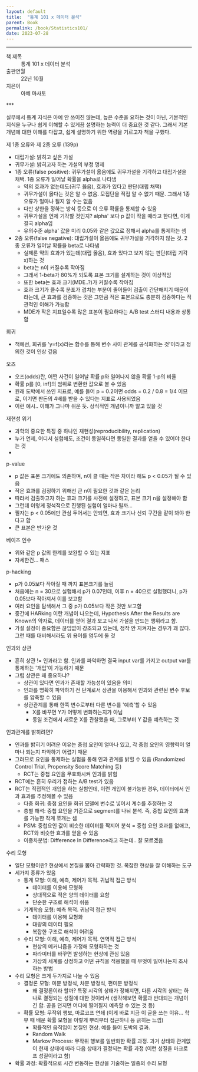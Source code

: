 ```yaml
---
layout: default
title:  "통계 101 x 데이터 분석"
parent: Book
permalink: /book/Statistics101/
date: 2023-07-28
---
```


***
<dl>
  <dt>책 제목</dt>
  <dd>통계 101 x 데이터 분석</dd>
<dt>출판연월</dt>
  <dd>22년 10월</dd>
  <dt>지은이</dt>
  <dd>아베 마사토</dd>
</dl>
***

실무에서 통계 지식은 아예 안 쓰이진 않는데, 높은 수준을 요하는 것이 아닌, 기본적인 지식을 누구나 쉽게 이해할 수 있게끔 설명하는 능력이 더 중요한 것 같다. 그래서 기본 개념에 대한 이해를 다잡고, 쉽게 설명하기 위한 역량을 기르고자 책을 구했다.

제 1종 오류와 제 2종 오류 (139p)

- 대립가설: 밝히고 싶은 가설
- 귀무가설: 밝히고자 하는 가설의 부정 명제
- 1종 오류(false positive): 귀무가설이 옳음에도 귀무가설을 기각하고 대립가설을 채택. 1종 오류가 일어날 확률을 alpha로 나타냄
  - 약의 효과가 없는데도(귀무 옳음), 효과가 있다고 판단(대립 채택)
  - 귀무가설이 옳다는 것은 알 수 없음. 모집단을 직접 알 수 없기 때문. 그래서 1종 오류가 얼마나 될지 알 수는 없음
  - 다만 상한을 정하는 방식 등으로 이 오류 확률을 통제할 수 있음
  - 귀무가설을 언제 기각할 것인지? alpha' 보다 p 값이 작을 때라고 한다면, 이게 결국 alpha임
  - 유의수준 alpha' 값을 미리 0.05와 같은 값으로 정해서 alpha를 통제하는 셈
- 2종 오류(false negative): 대립가설이 옳음에도 귀무가설을 기각하지 않는 것. 2종 오류가 일어날 확률을 beta로 나타냄
  - 실제론 약의 효과가 있는데(대립 옳음), 효과 있다고 보지 않는 판단(대립 기각 x)하는 것
  - beta는 n이 커질수록 작아짐
  - 그래서 1-beta가 80%가 되도록 표본 크기를 설계하는 것이 이상적임
  - 또한 beta는 효과 크기(MDE..?)가 커질수록 작아짐
  - 효과 크기가 클수록 분포가 겹치는 부분이 줄어들어 검출이 간단해지기 때문이라는데, 큰 효과를 검증하는 것은 그만큼 적은 표본으로도 충분히 검증하다는 직관적인 이해가 가능함
  - MDE가 작은 지표일수록 많은 표본이 필요하다는 A/B test 스터디 내용과 상통함

회귀

- 책에선, 회귀를 'y=f(x)라는 함수를 통해 변수 사이 관계를 공식화하는 것'이라고 정의한 것이 인상 깊음

오즈

- 오즈(odds)란, 어떤 사건이 일어날 확률 p와 일어나지 않을 확률 1-p의 비율
- 확률 p를 [0, inf]의 범위로 변환한 값으로 볼 수 있음
- 원래 도박에서 쓰인 지표로, 예를 들어 p = 0.2이면 odds = 0.2 / 0.8 = 1/4 이므로, 이기면 판돈의 4배를 받을 수 있다는 지표로 사용되었음
- 이런 예시.. 이해가 그나마 쉬운 듯. 상식적인 개념이니까 알고 있을 것

재현성 위기

- 과학의 중요한 특징 중 하나인 재현성(reproducibility, replication)
- 누가 언제, 어디서 실험해도, 조건이 동일하다면 동일한 결과를 얻을 수 있어야 한다는 것
- 

p-value

- p 값은 표본 크기에도 의존하며, n이 클 때는 작은 차이라 해도 p < 0.05가 될 수 있음
- 작은 효과를 검정하기 위해선 큰 n이 필요한 것과 같은 논리
- 따라서 검출하고자 하는 효과 크기를 사전에 설정하고, 표본 크기 n을 설정해야 함
- 그런데 이렇게 정석적으로 진행된 실험이 얼마나 될까...
- 필자는 p < 0.05에만 관심 두어서는 안되면, 효과 크기나 신뢰 구간을 같이 봐야 한다고 함
- 큰 표본은 반가운 것


베이즈 인수

- 위와 같은 p 값의 한계를 보완할 수 있는 지표
- 자세한건... 패스

p-hacking

- p가 0.05보다 작아질 때 까지 표본크기를 늘림
- 처음에는 n = 30으로 실험해서 p가 0.07인데, 이후 n = 40으로 실험했더니, p가 0.05보다 작아져서 이를 보고함
- 여러 요인을 탐색해서 그 중 p가 0.05보다 작은 것만 보고함
- 중간에 HARking 이란 개념이 나오는데, Hypothesis After the Results are Known의 약자로, 데이터를 얻어 결과 보고 나서 가설을 만드는 행위라고 함.
- 가설 설정이 중요함은 끊임없이 강조되고 있는데, 정작 안 지켜지는 경우가 꽤 많다. 그런 때를 대비해서라도 위 용어를 염두에 둘 것

인과와 상관

- 흔히 상관 != 인과라고 함. 인과를 파악하면 결국 input var를 가지고 output var를 통제하는 '개입'이 가능하기 때문
- 그럼 상관은 왜 중요하냐?
  - 상관이 있다면 인과가 존재할 가능성이 있음을 의미
  - 인과를 명확히 파악하기 전 단계로서 상관을 이용해서 인과와 관련된 변수 후보를 압축할 수 있음
  - 상관관계를 통해 한쪽 변수로부터 다른 변수를 '예측'할 수 있음
    - X를 바꾸면 Y가 어떻게 변화하는지가 아님
    - 동일 조건에서 새로운 X를 관찰했을 때, 그로부터 Y 값을 예측하는 것

인과관계를 밝히려면?

- 인과를 밝히기 어려운 이유는 중첩 요인이 얼마나 있고, 각 중첩 요인의 영향력이 얼마나 되는지 파악하기 어렵기 때문
- 그러므로 요인을 통제하는 실험을 통해 인과 관계를 밝힐 수 있음 (Randomized Control Trial, Propensity Score Matching 등)
  - RCT는 중첩 요인을 무효화시켜 인과를 밝힘
- RCT에는 흔히 우리가 접하는 A/B test가 있음
- RCT는 직접적인 개입을 하는 실험인데, 이런 개입이 불가능한 경우, 데이터에서 인과 효과를 추정해볼 수 있음
  - 다중 회귀: 중첩 요인을 회귀 모델에 변수로 넣어서 계수를 추정하는 것
  - 층별 해석: 중첩 요인을 기준으로 segment를 나눠 분석. 즉, 중첩 요인의 효과를 가능한 작게 쪼개는 셈
  - PSM: 중첩요인 값이 비슷한 데이터를 짝지어 분석 = 중첩 요인 효과를 없애고, RCT와 비슷한 효과를 얻을 수 있음
  - 이중차분법: Difference In Difference라고 하는데.. 잘 모르겠음

수리 모형

- 일단 모형이란? 현상에서 본질을 뽑아 간략화한 것. 복잡한 현상을 잘 이해하는 도구
- 세가지 종류가 있음
  - 통계 모형: 이해, 예측, 제어가 목적. 귀납적 접근 방식
    - 데이터를 이용해 모형화
    - 상대적으로 적은 양의 데이터를 요함
    - 단순한 구조로 해석이 쉬움
  - 기계학습 모형: 예측 목적. 귀납적 접근 방식
    - 데이터를 이용해 모형화
    - 대량의 데이터 필요
    - 복잡한 구조로 해석이 어려움
  - 수리 모형: 이해, 예측, 제어가 목적. 연역적 접근 방식
    - 현상의 메커니즘을 가정해 모형화하는 것
    - 파라미터를 바꾸면 발생하는 현상에 관심 있음
    - 가상의 세계를 상정하고 어떤 규칙을 적용했을 때 무엇이 일어나는지 조사하는 방법
- 수리 모형은 크게 두가지로 나눌 수 있음
  - 결정론 모형: 미분 방정식, 차분 방정식, 편미분 방정식
    - 왜 결정론이라 할까? 특정 시각의 상태가 정해지면, 다른 시각의 상태는 하나로 결정되는 성질에 대한 것이라서 (생각해보면 확률과 반대되는 개념이긴 함. 공을 던지면 어디에 떨어질지 예측할 수 있는 것 등)
  - 확률 모형: 무작위 행보, 마르코프 연쇄 (이게 바로 지금 이 글을 쓰는 이유... 학부 때 배운 확률 모형을 이렇게 뿌리부터 접근하니 등 긁히는 느낌)
    - 확률적인 움직임이 본질인 현상. 예를 들어 도박의 결과.
    - Random Walk
    - Markov Process: 무작위 행보를 일반화한 확률 과정. 과거 상태와 관계없이 현재 상태에 따라 다음 상태가 결정되는 확률 과정 (이런 성질을 마크로프 성질이라고 함)
- 확률 과정: 확률적으로 시간 변동하는 현상을 기술하는 일종의 수리 모형
